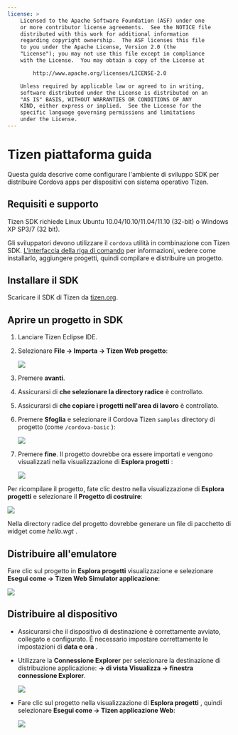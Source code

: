 ```yaml
---
license: >
    Licensed to the Apache Software Foundation (ASF) under one
    or more contributor license agreements.  See the NOTICE file
    distributed with this work for additional information
    regarding copyright ownership.  The ASF licenses this file
    to you under the Apache License, Version 2.0 (the
    "License"); you may not use this file except in compliance
    with the License.  You may obtain a copy of the License at

        http://www.apache.org/licenses/LICENSE-2.0

    Unless required by applicable law or agreed to in writing,
    software distributed under the License is distributed on an
    "AS IS" BASIS, WITHOUT WARRANTIES OR CONDITIONS OF ANY
    KIND, either express or implied.  See the License for the
    specific language governing permissions and limitations
    under the License.
---
```


# Tizen piattaforma guida

Questa guida descrive come configurare l'ambiente di sviluppo SDK per distribuire Cordova apps per dispositivi con sistema operativo Tizen.

## Requisiti e supporto

Tizen SDK richiede Linux Ubuntu 10.04/10.10/11.04/11.10 (32-bit) o Windows XP SP3/7 (32 bit).

Gli sviluppatori devono utilizzare il `cordova` utilità in combinazione con Tizen SDK. <a href="../../cli/index.html">L'interfaccia della riga di comando</a> per informazioni, vedere come installarlo, aggiungere progetti, quindi compilare e distribuire un progetto.

## Installare il SDK

Scaricare il SDK di Tizen da [tizen.org][1].

 [1]: https://developer.tizen.org/sdk

<!--

- (optional) Install Tizen Cordova template projects: copy the
  `/templates` directory content into the Tizen Eclipse IDE web
  templates directory (e.g.:
  `/home/my_username/tizen-sdk/IDE/Templates/web`).

- __Method #2: Use Tizen Eclipse IDE Cordova Tizen project templates__
    - Launch Tizen Eclipse IDE
    - Select  __File &rarr; New &rarr; Tizen Web Project__
    - Select __User Template__ and __User defined__ items
    - Select one of the Tizen Cordova template (e.g.: __CordovaBasicTemplate__)
    - Fill the __Project name__ and its target __Location__

    ![](img/guide/platforms/tizen/project_template.png)

    - Click __Finish__

    ![](img/guide/platforms/tizen/project_explorer.png)

    - Your project should now appear in the __Project Explorer__ view

-->

## Aprire un progetto in SDK

1.  Lanciare Tizen Eclipse IDE.

2.  Selezionare **File → Importa → Tizen Web progetto**:
    
    ![][2]

3.  Premere **avanti**.

4.  Assicurarsi di **che selezionare la directory radice** è controllato.

5.  Assicurarsi di **che copiare i progetti nell'area di lavoro** è controllato.

6.  Premere **Sfoglia** e selezionare il Cordova Tizen `samples` directory di progetto (come `/cordova-basic` ):
    
    ![][3]

7.  Premere **fine**. Il progetto dovrebbe ora essere importati e vengono visualizzati nella visualizzazione di **Esplora progetti** :
    
    ![][4]

 [2]: img/guide/platforms/tizen/import_project.png
 [3]: img/guide/platforms/tizen/import_widget.png
 [4]: img/guide/platforms/tizen/project_explorer.png

Per ricompilare il progetto, fate clic destro nella visualizzazione di **Esplora progetti** e selezionare il **Progetto di costruire**:

![][5]

 [5]: img/guide/platforms/tizen/build_project.png

Nella directory radice del progetto dovrebbe generare un file di pacchetto di widget come *hello.wgt* .

## Distribuire all'emulatore

Fare clic sul progetto in **Esplora progetti** visualizzazione e selezionare **Esegui come → Tizen Web Simulator applicazione**:

![][6]

 [6]: img/guide/platforms/tizen/runas_web_sim_app.png

## Distribuire al dispositivo

*   Assicurarsi che il dispositivo di destinazione è correttamente avviato, collegato e configurato. È necessario impostare correttamente le impostazioni di **data e ora** .

*   Utilizzare la **Connessione Explorer** per selezionare la destinazione di distribuzione applicazione: **→ di vista Visualizza → finestra connessione Explorer**.
    
    ![][7]

*   Fare clic sul progetto nella visualizzazione di **Esplora progetti** , quindi selezionare **Esegui come → Tizen applicazione Web**:
    
    ![][8]

 [7]: img/guide/platforms/tizen/connection_explorer.png
 [8]: img/guide/platforms/tizen/runas_web_app.png